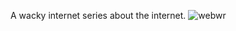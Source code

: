 A wacky internet series about the internet.
![webwr](https://user-images.githubusercontent.com/92122911/136459787-23646d97-b3c9-452f-a73f-6d9128cc56c5.png)
